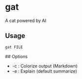 # gat

A cat powered by AI


## Usage 

```bash
gat FILE 
```

## Options

- -c : Colorize output (Markdown)
- -e : Explain (default summarize)

